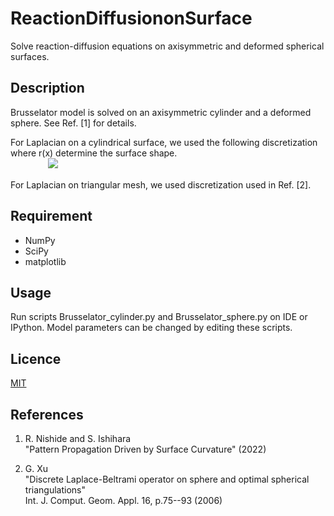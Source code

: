 # ReactionDiffusiononSurface

Solve reaction-diffusion equations on axisymmetric and deformed spherical surfaces.

## Description

Brusselator model is solved on an axisymmetric cylinder and a deformed sphere.
See Ref. [1] for details.

For Laplacian on a cylindrical surface, we used the following discretization where r(x) determine the surface shape. <br>　　　　
<img src="https://latex.codecogs.com/png.image?\inline&space;\dpi{120}\bg{white}~~x&space;\to&space;i\Delta_x,~~\theta&space;tp&space;j\Delta_\theta,~~~u(x,y)&space;\to&space;u_{ij}\\~~~~~~~\Delta&space;u&space;=&space;\frac{1}{r_{i}\sqrt{1&plus;{{r'}_{\!i}}^2}\Delta_x^2}\Biggl(\frac{r_{\!i&plus;\frac{1}{2}}}{\sqrt{1&plus;{{r'}_{\!\!i&plus;\frac{1}{2}}}^2}}\left(&space;u_{i&plus;1,j}-u_{i,j}\right)-\frac{r_{i-\frac{1}{2}}}{\sqrt{1&plus;{{r'}_{\!\!i-\frac{1}{2}}}^2}}\left(u_{i,j}-u_{i-1,j}\right)\Biggr)\\~~~~~~~~~~~~~~&plus;~~\frac{1}{r_{\!i}^2&space;&space;\Delta^2_\theta&space;}&space;\biggl(&space;u_{i,j&plus;1}&plus;u_{i,j-1}-2u_{ij}&space;\biggr)&space;\\&space;&space;&space;\\&space;"/>


For Laplacian on triangular mesh, we used discretization used in Ref. [2].

## Requirement

* NumPy
* SciPy
* matplotlib


## Usage

Run scripts Brusselator_cylinder.py and Brusselator_sphere.py on IDE or IPython.
Model parameters can be changed by editing these scripts.


## Licence

[MIT](https://github.com/tcnksm/tool/blob/master/LICENCE)

## References

1. R. Nishide and S. Ishihara <br>
"Pattern Propagation Driven by Surface Curvature" (2022) <br>

2. G. Xu <br>
"Discrete Laplace-Beltrami operator on sphere and optimal spherical triangulations"<br>
Int. J. Comput. Geom. Appl. 16, p.75--93 (2006) <br>
